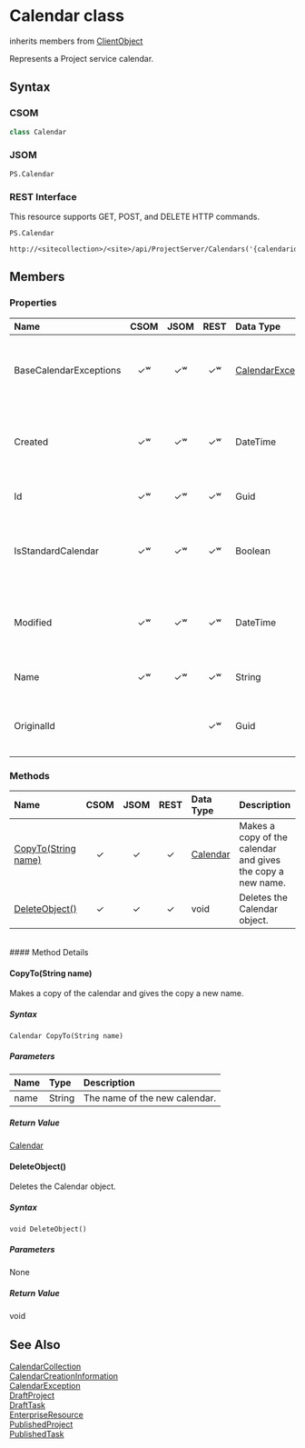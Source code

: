 [comment]: # (Name:Calendar)
[comment]: # (Type:class)
[comment]: # (Status:Verified)

# <a name="name"></a>Calendar class

inherits members from [ClientObject](https://msdn.microsoft.com/en-us/library/microsoft.sharepoint.client.clientobject.aspx)<br/>

<a name="description"></a>Represents a Project service calendar.

## <a name="syntax"></a>Syntax

### CSOM

```C#
class Calendar 
```
### JSOM

```
PS.Calendar
```
### REST Interface

This resource supports GET, POST,  and DELETE HTTP commands.

```
PS.Calendar

http://<sitecollection>/<site>/api/ProjectServer/Calendars('{calendarid}')
```

## <a name="members"></a>Members

### <a name="properties"></a>Properties

|**Name**|**CSOM**|**JSOM**|**REST**|**Data Type**|**Description**|
|:-----|:-----:|:-----:|:-----:|:-----|:-----|
|<a name="BaseCalendarExceptions"></a>BaseCalendarExceptions|&#x2713;&#x02B7;|&#x2713;&#x02B7;|&#x2713;&#x02B7;|[CalendarExceptionCollection](CalendarExceptionCollection.md)|Gets the collection of exceptions to base calendars.|
|<a name="Created"></a>Created|&#x2713;&#x02B7;|&#x2713;&#x02B7;|&#x2713;&#x02B7;|DateTime|Gets the date that the calendar was created.|
|<a name="Id"></a>Id|&#x2713;&#x02B7;|&#x2713;&#x02B7;|&#x2713;&#x02B7;|Guid|Gets the GUID of the calendar.|
|<a name="IsStandardCalendar"></a>IsStandardCalendar|&#x2713;&#x02B7;|&#x2713;&#x02B7;|&#x2713;&#x02B7;|Boolean|Gets a value that indicates whether the calendar is Gregorian.|
|<a name="Modified"></a>Modified|&#x2713;&#x02B7;|&#x2713;&#x02B7;|&#x2713;&#x02B7;|DateTime|Gets the date that the calendar was modified.|
|<a name="Name"></a>Name|&#x2713;&#x02B7;|&#x2713;&#x02B7;|&#x2713;&#x02B7;|String|Gets the name of the calendar.|
|<a name="OriginalId"></a>OriginalId|||&#x2713;&#x02B7;|Guid|Gets or sets the original GUID of the new calendar.|

### <a name="methods"></a>Methods

|**Name**|**CSOM**|**JSOM**|**REST**|**Data Type**|**Description**|
|:-----|:-----:|:-----:|:-----:|:-----|:-----|
|[CopyTo(String name)](#CopyTo_String_name_)|&#x2713;|&#x2713;|&#x2713;|[Calendar](Calendar.md)|Makes a copy of the calendar and gives the copy a new name.|
|[DeleteObject()](#DeleteObject__)|&#x2713;|&#x2713;|&#x2713;|void|Deletes the Calendar object.|

<br/>
#### Method Details

#### <a name="CopyTo_String_name_"></a>CopyTo(String name)


 
Makes a copy of the calendar and gives the copy a new name.

##### Syntax

```
Calendar CopyTo(String name)
```

##### Parameters
|**Name** |**Type**|**Description**|
|:------ |:----|:------ |
|name| String | The name of the new calendar.


##### Return Value

[Calendar](Calendar.md)

#### <a name="DeleteObject__"></a>DeleteObject()
 
 

Deletes the Calendar object.

##### Syntax

```
void DeleteObject()
```

##### Parameters

None

##### Return Value

void

## <a name="seeAlso"></a>See Also

[CalendarCollection](CalendarCollection.md)<br/>
[CalendarCreationInformation](CalendarCreationInformation.md)<br/>
[CalendarException](CalendarException.md)<br/>
[DraftProject](DraftProject.md)<br/>
[DraftTask](DraftTask.md)<br/>
[EnterpriseResource](EnterpriseResource.md)<br/>
[PublishedProject](PublishedProject.md)<br/>
[PublishedTask](PublishedTask.md)<br/>
